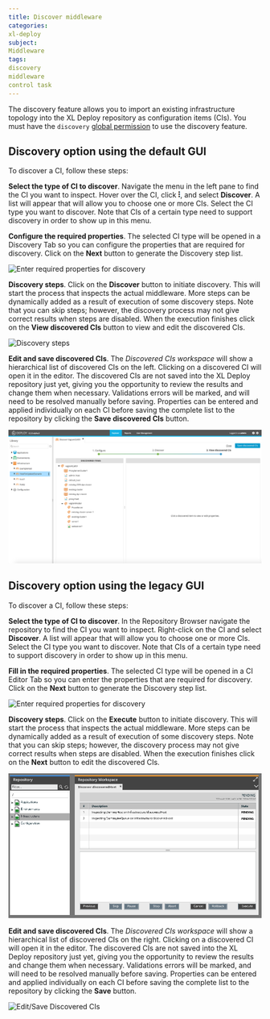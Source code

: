 ```yaml
---
title: Discover middleware
categories:
xl-deploy
subject:
Middleware
tags:
discovery
middleware
control task
---
```


The discovery feature allows you to import an existing infrastructure topology into the XL Deploy repository as configuration items (CIs). You must have the `discovery` [global permission](/xl-deploy/concept/roles-and-permissions-in-xl-deploy.html#global-permissions) to use the discovery feature.

## Discovery option using the default GUI

To discover a CI, follow these steps:

**Select the type of CI to discover**. Navigate the menu in the left pane to find the CI you want to inspect. Hover over the CI, click ![Explorer action menu](/images/menu_three_dots.png), and select **Discover**. A list will appear that will allow you to choose one or more CIs. Select the CI type you want to discover. Note that CIs of a certain type need to support discovery in order to show up in this menu.

**Configure the required properties**. The selected CI type will be opened in a Discovery Tab so you can configure the properties that are required for discovery. Click on the **Next** button to generate the Discovery step list.

![Enter required properties for discovery](images/configure-discovery-properties.png )

**Discovery steps**. Click on the **Discover** button to initiate discovery. This will start the process that inspects the actual middleware. More steps can be dynamically added as a result of execution of some discovery steps. Note that you can skip steps; however, the discovery process may not give correct results when steps are disabled. When the execution finishes click on the **View discovered CIs** button to view and edit the discovered CIs.

![Discovery steps](images/discovery-steps-html-gui.png)

**Edit and save discovered CIs**. The _Discovered CIs workspace_ will show a hierarchical list of discovered CIs on the left. Clicking on a discovered CI will open it in the editor. The discovered CIs are not saved into the XL Deploy repository just yet, giving you the opportunity to review the results and change them when necessary. Validations errors will be marked, and will need to be resolved manually before saving.
Properties can be entered and applied individually on each CI before saving the complete list to the repository by clicking the **Save discovered CIs** button.

![Edit/Save Discovered CIs](images/save-discovered-cis.png)

## Discovery option using the legacy GUI

To discover a CI, follow these steps:

**Select the type of CI to discover**. In the Repository Browser navigate the repository to find the CI you want to inspect. Right-click on the CI and select **Discover**. A list will appear that will allow you to choose one or more CIs. Select the CI type you want to discover. Note that CIs of a certain type need to support discovery in order to show up in this menu.

**Fill in the required properties**. The selected CI type will be opened in a CI Editor Tab so you can enter the properties that are required for discovery. Click on the **Next** button to generate the Discovery step list.

![Enter required properties for discovery](images/discovery-input-inspection-values.png )

**Discovery steps**. Click on the **Execute** button to initiate discovery. This will start the process that inspects the actual middleware. More steps can be dynamically added as a result of execution of some discovery steps. Note that you can skip steps; however, the discovery process may not give correct results when steps are disabled. When the execution finishes click on the **Next** button to edit the discovered CIs.

![Discovery steps](images/discovery-steps.png)

**Edit and save discovered CIs**. The _Discovered CIs workspace_ will show a hierarchical list of discovered CIs on the right. Clicking on a discovered CI will open it in the editor. The discovered CIs are not saved into the XL Deploy repository just yet, giving you the opportunity to review the results and change them when necessary. Validations errors will be marked, and will need to be resolved manually before saving.
Properties can be entered and applied individually on each CI before saving the complete list to the repository by clicking the **Save** button.

![Edit/Save Discovered CIs](images/discovery-edit-discovered-cis.png)

